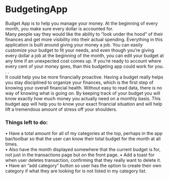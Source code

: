 # BudgetingApp

Budget App is to help you manage your money.  At the beginning of every month, you make sure every dollar is accounted for.  
Many people say they would like the ability to “look under the hood” of their finances and get more visibility into their actual spending. 
Everything in this application is built around giving your money a job.   You can easily customize your budget to fit your needs, 
and even though you’re giving every dollar a job at the beginning of the month, you can edit your budget at any time if an unexpected 
cost comes up.   If you’re ready to account where every cent of your money goes, than this budgeting app could work for you. . .  
It could help you be more financially proactive.  Having a budget really helps you stay disciplined to organize your finances, which is the 
first step of knowing your overall financial health.  Without easy to read data, there is no way of knowing what is going on.  By keeping 
track of your budget you will know exactly how much money you actually need on a monthly basis.  This budget app will help you to know your 
exact financial situation and will help lift a tremendous amount of stress off your shoulders.  


### Things left to do:

•	Have a total amount for all of my categories at the top, perhaps in the app bar/toolbar so that the user can know their total budget 
for the month at all times.  
•	Also have the month displayed somewhere that the current budget is for, not just in the transactions page but on the front page. 
•	Add a toast for when user deletes transaction, confirming that they really want to delete it.  
•	Have an “add category” button so user has the option to create their own category if what they are looking for is not listed in my 
category list.  

